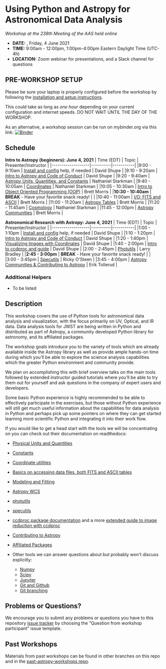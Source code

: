 Using Python and Astropy for Astronomical Data Analysis
=======================================================
*Workshop at the 238th Meeting of the AAS held online*

* **DATE:** , Friday, 4 June 2021
* **TIME:** 9:00am - 12:00pm, 1:00pm-4:00pm Eastern Daylight Time (UTC-4h)
* **LOCATION:** Zoom webinar for presentations, and a Slack channel for questions

## PRE-WORKSHOP SETUP
Please be sure your laptop is properly configured before the workshop by following the
[installation and setup instructions](00-Install_and_Setup).

This could take as long as *one hour* depending on your current configuration and internet speeds.
DO NOT WAIT UNTIL THE DAY OF THE WORKSHOP.

As an alternative, a workshop session can be run on mybinder.org via this link: [![Binder](https://mybinder.org/badge_logo.svg)](https://mybinder.org/v2/gh/stargaser/workshop-env/astropy-env/?urlpath=git-pull?repo%3Dhttps%253A%252F%252Fgithub.com%252Fastropy%252Fastropy-workshop%26branch%3Dmain)

## Schedule

**Intro to Astropy (beginners): June 4, 2021**
| Time (EDT)        | Topic    | Presenter/Instructor |
|-------------------|----------|-----------|
|9:00 - 9:10am  | [Install and config](00-Install_and_Setup) help, if needed  | David Shupe |
|9:10 - 9:20am  | [Intro to Astropy and Code of Conduct](01-IntroCoC) | David Shupe |
|9:20 - 9:40am  | [Astropy Units, Quantities, and Constants](03-UnitsQuantities) | Nathaniel Starkman |
|9:40 - 10:05am | [Coordinates](04-Coordinates) | Nathaniel Starkman |
|10:05 - 10:30am | [Intro to Object Oriented Programming (OOP)](02b-OOP) | Brett Morris |
|**10:30 - 10:40am**  |  **BREAK** - Have your favorite snack ready! |  |
|10:40 - 11:00am | [I/O: FITS and ASCII](05-FITS) | Brett Morris |
|11:00 - 11:20am | [Astropy Tables](06-Tables) | Brett Morris |
|11:20 - 11:45am | [Cosmology](11-Cosmology) | Nathaniel Starkman |
|11:45 - 12:00pm | [Astropy Communities](10-WrapUp) | Brett Morris |

**Astronomical Research with Astropy: June 4, 2021**
| Time (EDT)        | Topic    | Presenter/Instructor |
|-------------------|----------|-----------|
|1:00 - 1:10pm | [Install and config](00-Install_and_Setup) help, if needed  | David Shupe |
|1:10 - 1:20pm | [Intro to Astropy and Code of Conduct](01-IntroCoC) | David Shupe |
|1:20 - 1:40pm | [Visualizing Images with Coordinates](08-Image-coords) | David Shupe |
|1:40 - 2:00pm | [Intro to ccdproc and guide](09c-Ccdproc) | David Shupe |
|2:00 - 2:45pm | [Photutils](09-Photutils) | Larry Bradley |
|**2:45 - 3:00pm**  |  **BREAK** - Have your favorite snack ready! |  |
|3:00 - 3:45pm | [Specutils](09b-Specutils) | Ricky O'Steen |
|3:45 - 4:00pm | [Astropy Communities & Contributing to Astropy](10-WrapUp) | Erik Tollerud |

### Additional Helpers

* To be listed

## Description
This workshop covers the use of Python tools for astronomical data analysis and visualization, with the focus primarily
on UV, Optical, and IR data. Data analysis tools for JWST are being written in Python and distributed as part of Astropy,
a community developed Python library for astronomy,  and its affiliated packages.

The workshop goals introduce you to the variety of tools which are already available inside the Astropy library as
well as provide ample hands-on time during which you’ll be able to explore the science analysis capabilities which the
greater Python environment and community provide.

We plan on accomplishing this with brief overview talks on the main tools followed by extended instructor guided tutorials
where you’ll be able to try them out for yourself and ask questions in the company of expert users and developers.

Some basic Python experience is highly recommended to be able to effectively participate in the exercises,
but those without Python experience will still get much useful information about the capabilities for data analysis in
Python and perhaps pick up some pointers on where they can get started learning more scientific Python and integrating
it into their work flow.

If you would like to get a head start with the tools we will be concentrating on you can check out their documentation on readthedocs:

* [Physical Units and Quantities](https://docs.astropy.org/en/stable/units/index.html)
* [Constants](https://docs.astropy.org/en/stable/constants/index.html)
* [Coordinate utilities](https://docs.astropy.org/en/stable/coordinates/index.html)
* [Basics on accessing data files, both FITS and ASCII tables](https://docs.astropy.org/en/stable/io/unified.html)
* [Modeling and Fitting](https://docs.astropy.org/en/stable/modeling/index.html)
* [Astropy WCS](https://docs.astropy.org/en/stable/wcs/index.html)
* [photutils](https://photutils.readthedocs.io/)
* [specutils](https://specutils.readthedocs.io/)
* [ccdproc package documentation](https://ccdproc.readthedocs.io/en/latest/) and a more [extended guide to image reduction with ccdproc](https://github.com/astropy/ccd-reduction-and-photometry-guide)
* [Contributing to Astropy](https://docs.astropy.org/en/stable/development/workflow/development_workflow.html)
* [Affiliated Packages](https://www.astropy.org/affiliated/)

* Other tools we can answer questions about but probably won't discuss explicitly:
  * [Numpy](https://numpy.org/)
  * [Scipy](https://www.scipy.org/)
  * [Jupyter](https://jupyter.org/)
  * [Git and Github](https://guides.github.com/activities/hello-world/)
  * [Git branching](https://learngitbranching.js.org/)

## Problems or Questions?

We encourage you to submit any problems or questions you have to this
repository [issue tracker](https://github.com/astropy/astropy-workshop/issues)
by choosing the "Question from workshop participant" issue template.

## Past Workshops

Materials from past workshops can be found in other branches on this repo and in the [past-astropy-workshops repo](https://github.com/astropy/past-astropy-workshops).
